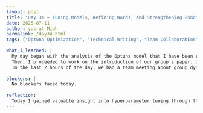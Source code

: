 ```yaml
---
layout: post
title: "Day 34 – Tuning Models, Refining Words, and Strengthening Bond"
date: 2025-07-11
author: yusrat Miah
permalink: /day34.html
tags: ["Optuna Optimization", "Technical Writing", "Team Collaboration"]

what_i_learned: |
  My day began with the analysis of the Optuna model that I have been running for the past 2 days now. On average, it is taking approximately five hours to run each trial, and there are 30 trials anticipated to run in total. Through this analysis, the Optuna model now suggests that Trial 5 of the run was the best so far. Specfically, in trial 5, the overll results were the following- Trial 5 finished with value: 1.568453700251382e-11 and parameters: {'learning_rate': 0.00011567750686133205, 'optim': 'Adam', 'dropout': 0.5}. Best is trial 5 with value: 1.568453700251382e-11. 
  Then, I proceeded to work on the introduction of our group's paper. I followed the outline that I came up with yesterday and will improve the initial draft for this portion once my collaborator (another fellow group member) is done with their version of the introduction. Thus, we will synthesize our ideas to bring it all together.
  In the last 2 hours of the day, we had a team meeting about group dynamics to resolve miscommunications relating to how we communicate and convey our ideas. This conversation was certainly not any easy one to have. However, it definetly cleared the air and, hopefully, is a step towards the right direction to end the program on a strong, productive note. Also, I liked learning about how our group may deploy our Deep Learning Models on a free platform to test out its ability. I am looking forward to exploring the different avenues that this process will entail. 
  
blockers: |
  No blockers faced today.
  
reflection: |
  Today I gained valuable insight into hyperparameter tuning through the analysis of Optuna trials, with Trial 5 emerging as the frontrunner based on its performance metrics. I also focused on drafting the introduction for our literature paper, working alongside a teammate to merge ideas and build a strong foundation. Our group meeting challenged us to openly address communication gaps, leading to a more cohesive and respectful dynamic. The possibility of deploying our deep learning model on a free platform adds momentum to our collective excitement for practical experimentation.
---
```

